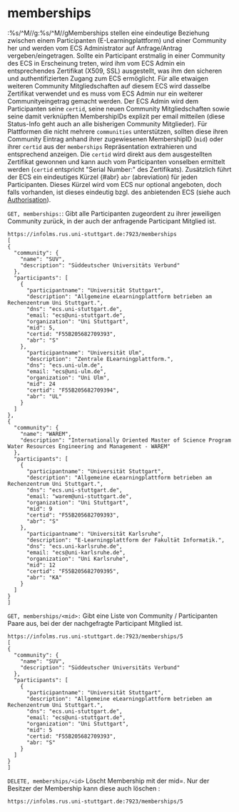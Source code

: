 # memberships
:%s/^M//g:%s/^M//gMemberships stellen eine eindeutige Beziehung zwischen einem Participanten
(E-Learningplattform) und einer Community her und werden vom ECS Administrator
auf Anfrage/Antrag vergeben/eingetragen. Sollte ein Participant erstmalig in
einer Community des ECS in Erscheinung treten, wird ihm vom ECS Admin ein
entsprechendes Zertifikat (X509, SSL) ausgestellt, was ihm den sicheren und
authentifizierten Zugang zum ECS ermöglicht. Für alle etwaigen weiteren
Community Mitgliedschaften auf diesem ECS wird dasselbe Zertifikat verwendet
und es muss vom ECS Admin nur ein weiterer Communityeingetrag gemacht werden.
Der ECS Admin wird dem Participanten seine `certid`, seine neuen Community
Mitgliedschaften sowie seine damit verknüpften MembershipIDs explizit per email
mitteilen (diese Status-Info geht auch an alle bisherigen Community
Mitglieder).  Für Plattformen die nicht mehrere `communities` unterstützen,
sollten diese ihren Community Eintrag anhand ihrer zugewiesenen MembershipID
(`mid`) oder ihrer `certid` aus der `memberships` Repräsentation
extrahieren und entsprechend anzeigen. Die `certid` wird direkt aus dem
ausgestellten Zertifikat gewonnen und kann auch vom Participanten vonselben
ermittelt werden (`certid` entspricht "Serial Number:" des Zertifikats).
Zusätzlich führt der ECS ein eindeutiges Kürzel
{#abr} `abr` (abreviation) für jeden Participanten. Dieses Kürzel wird vom ECS nur
optional angeboten, doch falls vorhanden, ist dieses eindeutig bzgl. des
anbietenden ECS (siehe auch [Authorisation](auths#abr)).


`GET, memberships:`: Gibt alle Participanten zugeordent zu ihrer jeweiligen Community zurück, in der auch der anfragende Participant Mitglied ist. 
```
https://infolms.rus.uni-stuttgart.de:7923/memberships
[
{
  "community": {
    "name": "SUV",
    "description": "Süddeutscher Universitäts Verbund"
  },
  "participants": [
    {
      "participantname": "Universität Stuttgart",
      "description": "Allgemeine eLearningplattform betrieben am Rechenzentrum Uni Stuttgart.",
      "dns": "ecs.uni-stuttgart.de",
      "email: "ecs@uni-stuttgart.de",
      "organization": "Uni Stuttgart",
      "mid": 5,
      "certid: "F55B205682709393",
      "abr": "S"
    },
      "participantname": "Universität Ulm",
      "description": "Zentrale ELearningplattform.",
      "dns": "ecs.uni-ulm.de",
      "email: "ecs@uni-ulm.de",
      "organization": "Uni Ulm",
      "mid": 24
      "certid": "F55B205682709394",
      "abr": "UL"
    }
  ]
},
{
  "community": {
    "name": "WAREM",
    "description": "Internationally Oriented Master of Science Program Water Resources Engineering and Management - WAREM"
  },
  "participants": [
    {
      "participantname": "Universität Stuttgart",
      "description": "Allgemeine eLearningplattform betrieben am Rechenzentrum Uni Stuttgart.",
      "dns": "ecs.uni-stuttgart.de",
      "email: "warem@uni-stuttgart.de",
      "organization": "Uni Stuttgart",
      "mid": 9
      "certid": "F55B205682709393",
      "abr": "S"
    },
      "participantname": "Universität Karlsruhe",
      "description": "E-Learningplattform der Fakultät Informatik.",
      "dns": "ecs.uni-karlsruhe.de",
      "email: "ecs@uni-karlsruhe.de",
      "organization": "Uni Karlsruhe",
      "mid": 12
      "certid": "F55B205682709395",
      "abr": "KA"
    }
  ]
}
]
```
`GET, memberships/<mid>:` Gibt eine Liste von Community / Participanten Paare aus, bei der der nachgefragte Participant Mitglied ist.
```
https://infolms.rus.uni-stuttgart.de:7923/memberships/5
[
{
  "community": {
    "name": "SUV",
    "description": "Süddeutscher Universitäts Verbund"
  },
  "participants": [
    {
      "participantname": "Universität Stuttgart",
      "description": "Allgemeine eLearningplattform betrieben am Rechenzentrum Uni Stuttgart.",
      "dns": "ecs.uni-stuttgart.de",
      "email: "ecs@uni-stuttgart.de",
      "organization": "Uni Stuttgart",
      "mid": 5
      "certid: "F55B205682709393",
      "abr: "S"
    }
  ]
}
]
```
`DELETE, memberships/<id>` Löscht Membership mit der mid=<id>. Nur der Besitzer der Membership kann diese auch löschen :
```
https://infolms.rus.uni-stuttgart.de:7923/memberships/5
```
